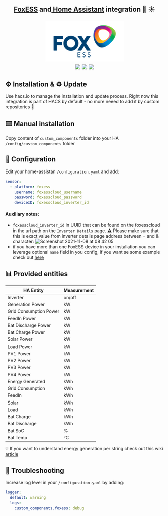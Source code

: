 <h2 align="center">
   <a href="https://www.fox-ess.com">FoxESS</a> and<a href="https://www.home-assistant.io"> Home Assistant</a> integration  🏡 ☀
   </br></br>
   <img src="https://github.com/home-assistant/brands/raw/master/custom_integrations/foxess/logo.png" >
   </br>
   <a href="https://github.com/hacs/default"><img src="https://img.shields.io/badge/HACS-default-sucess"></a>
   <a href="https://github.com/macxq/foxess-ha/actions/workflows/HACS.yaml/badge.svg?branch=main"><img src="https://github.com/macxq/foxess-ha/actions/workflows/HACS.yaml/badge.svg?branch=main"/></a>
    <a href="https://github.com/macxq/foxess-ha/actions/workflows/hassfest.yaml/badge.svg"><img src="https://github.com/macxq/foxess-ha/actions/workflows/hassfest.yaml/badge.svg"/></a>
    </br>
</h2>


## ⚙️ Installation & ♻️ Update

Use hacs.io to manage the installation and update process. Right now this integration is part of HACS by default - no more neeed to add it by custom repositories 🥳

## ⌨️ Manual installation 

Copy content of `custom_components` folder into your HA `/config/custom_components` folder



## 💾 Configuration

Edit your home-assistan `/configuration.yaml`  and add:

```yaml
sensor:
  - platform: foxess
    username: foxesscloud_username
    password: foxesscloud_password
    deviceID: foxesscloud_inverter_id
```

#### Auxiliary notes:
- `foxesscloud_inverter_id` in UUID that can be found on the foxesscloud in the url path on the `Inverter Details` page.
⚠️  Please make sure that this is exact value from inverter details page address between = and & character:
![Screenshot 2021-11-08 at 08 42 05](https://user-images.githubusercontent.com/2965092/140761535-edb12226-b2b8-4f2b-87ce-11b67476a9e2.png)
- if you have more than one FoxESS device in your installation you can leverage optional `name` field in you config, if you want se some example check out [here](https://github.com/macxq/foxess-ha/issues/11#issuecomment-990228995)



## 📊 Provided entities

HA Entity  | Measurement
|---|---|
Inverter |  on/off
Generation Power  |  kW 
Grid Consumption Power  |  kW  
FeedIn Power  |  kW  
Bat Discharge Power  |  kW   
Bat Charge Power  |  kW  
Solar Power | kW
Load Power | kW
PV1 Power | kW
PV2 Power | kW
PV3 Power | kW
PV4 Power | kW
Energy Generated  |  kWh 
Grid Consumption  |  kWh 
FeedIn  |  kWh  
Solar  |  kWh 
Load |  kWh 
Bat Charge  |  kWh 
Bat Discharge  |  kWh  
Bat SoC | %
Bat Temp | °C 


💡 If you want to understand energy generation per string check out this wiki [article](https://github.com/macxq/foxess-ha/wiki/Understand-PV-string-power-generation-using-foxess-ha)

## 🤔 Troubleshooting 

Increase log level in your `/configuration.yaml` by adding:

```yaml
logger:
  default: warning
  logs:
    custom_components.foxess: debug
```

